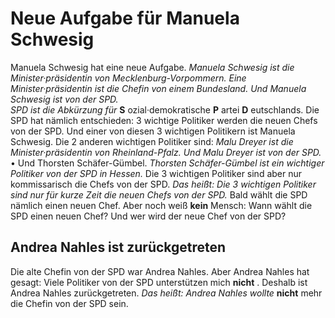 # Neue Aufgabe für Manuela Schwesig

Manuela Schwesig hat eine neue Aufgabe. 
*Manuela Schwesig ist die Minister·präsidentin von Mecklenburg-Vorpommern.* 
*Eine Minister·präsidentin ist die Chefin von einem Bundesland.* 
*Und Manuela Schwesig ist von der SPD.*  
*SPD ist die Abkürzung für* **S** ozial·demokratische **P** artei **D** eutschlands. Die SPD hat nämlich entschieden: 3 wichtige Politiker werden die neuen Chefs von der SPD. Und einer von diesen 3 wichtigen Politikern ist Manuela Schwesig. Die 2 anderen wichtigen Politiker sind: 
*Malu Dreyer ist die Minister·präsidentin von Rheinland-Pfalz.* 
*Und Malu Dreyer ist von der SPD.* • Und Thorsten Schäfer-Gümbel. 
*Thorsten Schäfer-Gümbel ist ein wichtiger Politiker von der SPD in Hessen.* 
Die 3 wichtigen Politiker sind aber nur kommissarisch die Chefs von der SPD. *Das heißt:* 
*Die 3 wichtigen Politiker sind nur für kurze Zeit die neuen Chefs von der SPD.* Bald wählt die SPD nämlich einen neuen Chef. Aber noch weiß **kein** Mensch: Wann wählt die SPD einen neuen Chef? Und wer wird der neue Chef von der SPD? 

## Andrea Nahles ist zurückgetreten
Die alte Chefin von der SPD war Andrea Nahles. Aber Andrea Nahles hat gesagt: Viele Politiker von der SPD unterstützen mich **nicht** . Deshalb ist Andrea Nahles zurückgetreten. *Das heißt:* 
*Andrea Nahles wollte* **nicht** mehr die Chefin von der SPD sein. 

